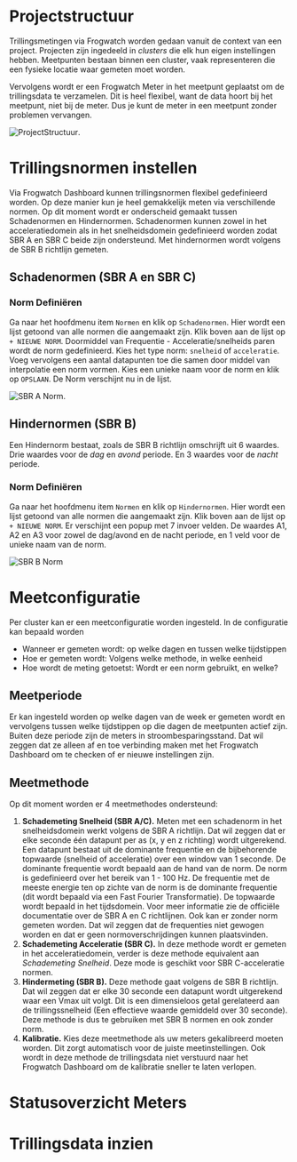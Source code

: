 
# Projectstructuur

Trillingsmetingen via Frogwatch worden gedaan vanuit de context van een project.
Projecten zijn ingedeeld in *clusters* die elk hun eigen instellingen hebben.
Meetpunten bestaan binnen een cluster, vaak representeren die een fysieke locatie waar gemeten moet worden.

Vervolgens wordt er een Frogwatch Meter in het meetpunt geplaatst om de trillingsdata te verzamelen. Dit is heel flexibel, want de data hoort bij het meetpunt, niet bij de meter. Dus je kunt de meter in een meetpunt zonder problemen vervangen.

![ProjectStructuur](/img/ProjectStructuur.png).


# Trillingsnormen instellen

Via Frogwatch Dashboard kunnen trillingsnormen flexibel gedefinieerd worden.  Op deze manier kun je heel gemakkelijk meten via verschillende normen. Op dit moment wordt er onderscheid gemaakt tussen Schadenormen en Hindernormen.  Schadenormen kunnen zowel in het acceleratiedomein als in het snelheidsdomein gedefinieerd worden zodat SBR A en SBR C beide zijn ondersteund.
Met hindernormen wordt volgens de SBR B richtlijn gemeten.

## Schadenormen (SBR A en SBR C)



### Norm Definiëren

Ga naar het hoofdmenu item `Normen` en klik op `Schadenormen`. Hier wordt een lijst getoond van alle normen die aangemaakt zijn. Klik boven aan de lijst op `+ NIEUWE NORM`.
Doormiddel van Frequentie - Acceleratie/snelheids paren wordt de norm gedefinieerd.
Kies het type norm: `snelheid` of `acceleratie`. Voeg vervolgens een aantal datapunten toe die samen door middel van interpolatie een norm vormen.
Kies een unieke naam voor de norm en klik op `OPSLAAN`. De Norm verschijnt nu in de lijst.

![SBR A Norm](/img/norm.png).


## Hindernormen (SBR B)

Een Hindernorm bestaat, zoals de SBR B richtlijn omschrijft uit 6 waardes. Drie waardes voor de *dag* en *avond* periode. En 3 waardes voor de *nacht* periode.

### Norm Definiëren
Ga naar het hoofdmenu item `Normen` en klik op `Hindernormen`. Hier wordt een lijst getoond van alle normen die aangemaakt zijn. Klik boven aan de lijst op `+ NIEUWE NORM`.
Er verschijnt een popup met 7 invoer velden. De waardes A1, A2 en A3 voor zowel de dag/avond en de nacht periode, en 1 veld voor de unieke naam van de norm.

 ![SBR B Norm](/img/norm_b.png)

# Meetconfiguratie

Per cluster kan er een meetconfiguratie worden ingesteld. In de configuratie kan bepaald worden

* Wanneer er gemeten wordt: op welke dagen en tussen welke tijdstippen
* Hoe er gemeten wordt: Volgens welke methode, in welke eenheid
* Hoe wordt de meting getoetst: Wordt er een norm gebruikt, en welke?

## Meetperiode

Er kan ingesteld worden op welke dagen van de week er gemeten wordt en vervolgens tussen welke tijdstippen op die dagen de meetpunten actief zijn. Buiten deze periode zijn de meters in stroombesparingsstand. Dat wil zeggen dat ze alleen af en toe verbinding maken met het Frogwatch Dashboard om te checken of er nieuwe instellingen zijn.

## Meetmethode

Op dit moment worden er 4 meetmethodes ondersteund:

1. **Schademeting Snelheid (SBR A/C).** Meten met een schadenorm in het snelheidsdomein werkt volgens de SBR A richtlijn. Dat wil zeggen dat er elke seconde één datapunt per as (x, y en z richting) wordt uitgerekend. Een datapunt bestaat uit de dominante frequentie en de bijbehorende topwaarde (snelheid of acceleratie) over een window van 1 seconde. De dominante frequentie wordt bepaald aan de hand van de norm. De norm is gedefinieerd over het bereik van 1 - 100 Hz. De frequentie met de meeste energie ten op zichte van de norm is de dominante frequentie (dit wordt bepaald via een Fast Fourier Transformatie). De topwaarde wordt bepaald in het tijdsdomein. Voor meer informatie zie de officiële documentatie over de SBR A en C richtlijnen. Ook kan er zonder norm gemeten worden. Dat wil zeggen dat de frequenties niet gewogen worden en dat er geen normoverschrijdingen kunnen plaatsvinden.
2. **Schademeting Acceleratie (SBR C).** In deze methode wordt er gemeten in het acceleratiedomein, verder is deze methode equivalent aan *Schademeting Snelheid*. Deze mode is geschikt voor SBR C-acceleratie normen.
3. **Hindermeting (SBR B).** Deze methode gaat volgens de SBR B richtlijn. Dat wil zeggen dat er elke 30 seconde een datapunt wordt uitgerekend waar een Vmax uit volgt. Dit is een dimensieloos  getal gerelateerd aan de trillingssnelheid (Een effectieve waarde gemiddeld over 30 seconde). Deze methode is dus te gebruiken met SBR B normen en ook zonder norm.
4. **Kalibratie.** Kies deze meetmethode als uw meters gekalibreerd moeten worden. Dit zorgt automatisch voor de juiste meetinstellingen. Ook wordt in deze methode de trillingsdata niet verstuurd naar het Frogwatch Dashboard om de kalibratie sneller te laten verlopen.



# Statusoverzicht Meters

# Trillingsdata inzien